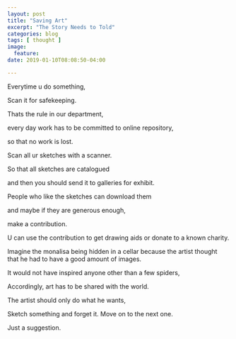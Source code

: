 ```yaml
---
layout: post
title: "Saving Art"
excerpt: "The Story Needs to Told"
categories: blog
tags: [ thought ]
image:
  feature:
date: 2019-01-10T08:08:50-04:00

---
```



Everytime u do something,

Scan it for safekeeping.

Thats the rule in our department,  

every day work has to be committed to online repository,

so that no work is lost.


Scan all ur sketches with a scanner.

So that all sketches are catalogued

and then you should send it to galleries for exhibit.

People who like the sketches can download them

and maybe if they are generous enough,

make a contribution.

U can use the contribution to get drawing aids or donate to a known charity.

Imagine the monalisa
being hidden in a cellar
because the artist thought
that he had to have a good amount of images.

It would not have inspired anyone other than a few spiders,

Accordingly,
 art has to be shared with the world.


The artist should only do what he wants,  

Sketch something and forget it.  Move on to the next one.

Just a suggestion.
